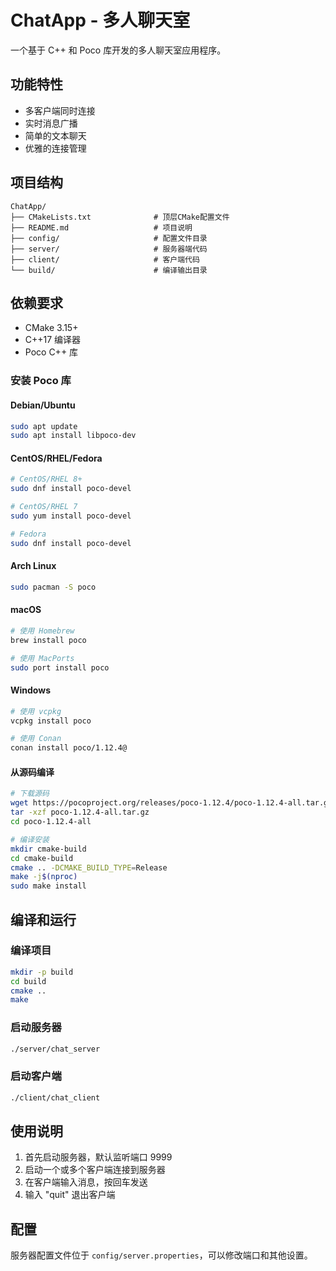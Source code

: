 # ChatApp - 多人聊天室

一个基于 C++ 和 Poco 库开发的多人聊天室应用程序。

## 功能特性

- 多客户端同时连接
- 实时消息广播
- 简单的文本聊天
- 优雅的连接管理

## 项目结构

```
ChatApp/
├── CMakeLists.txt              # 顶层CMake配置文件
├── README.md                   # 项目说明
├── config/                     # 配置文件目录
├── server/                     # 服务器端代码
├── client/                     # 客户端代码
└── build/                      # 编译输出目录
```

## 依赖要求

- CMake 3.15+
- C++17 编译器
- Poco C++ 库

### 安装 Poco 库

#### Debian/Ubuntu
```bash
sudo apt update
sudo apt install libpoco-dev
```

#### CentOS/RHEL/Fedora
```bash
# CentOS/RHEL 8+
sudo dnf install poco-devel

# CentOS/RHEL 7
sudo yum install poco-devel

# Fedora
sudo dnf install poco-devel
```

#### Arch Linux
```bash
sudo pacman -S poco
```

#### macOS
```bash
# 使用 Homebrew
brew install poco

# 使用 MacPorts
sudo port install poco
```

#### Windows
```bash
# 使用 vcpkg
vcpkg install poco

# 使用 Conan
conan install poco/1.12.4@
```

#### 从源码编译
```bash
# 下载源码
wget https://pocoproject.org/releases/poco-1.12.4/poco-1.12.4-all.tar.gz
tar -xzf poco-1.12.4-all.tar.gz
cd poco-1.12.4-all

# 编译安装
mkdir cmake-build
cd cmake-build
cmake .. -DCMAKE_BUILD_TYPE=Release
make -j$(nproc)
sudo make install
```

## 编译和运行

### 编译项目

```bash
mkdir -p build
cd build
cmake ..
make
```

### 启动服务器

```bash
./server/chat_server
```

### 启动客户端

```bash
./client/chat_client
```

## 使用说明

1. 首先启动服务器，默认监听端口 9999
2. 启动一个或多个客户端连接到服务器
3. 在客户端输入消息，按回车发送
4. 输入 "quit" 退出客户端

## 配置

服务器配置文件位于 `config/server.properties`，可以修改端口和其他设置。
